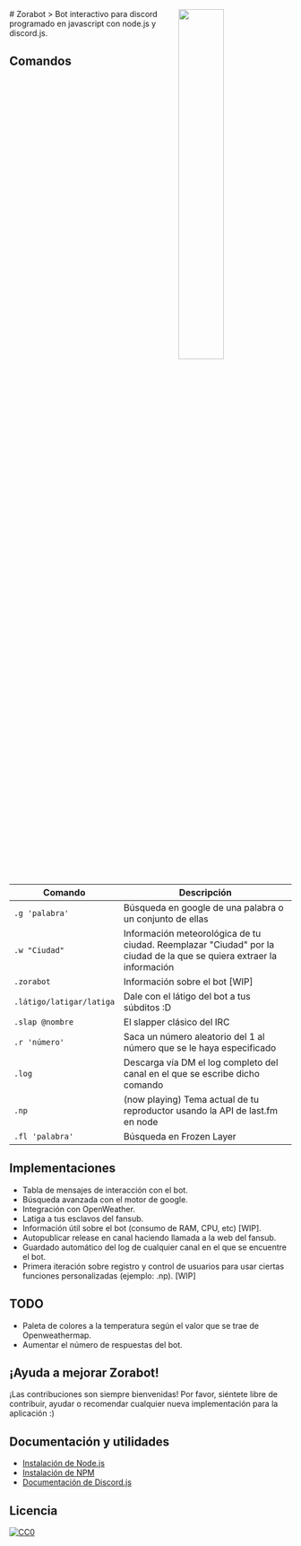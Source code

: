 <img src="https://blog.discordapp.com/content/images/2016/01/masbot.png" align="right" width="40%" />
# Zorabot
> Bot interactivo para discord programado en javascript con node.js y discord.js.

## Comandos

| Comando | Descripción |
|---|---|
| `.g 'palabra'` | Búsqueda en google de una palabra o un conjunto de ellas |
| `.w "Ciudad"` | Información meteorológica de tu ciudad. Reemplazar "Ciudad" por la ciudad de la que se quiera extraer la información |
| `.zorabot` | Información sobre el bot [WIP] |
| `.látigo/latigar/latiga` | Dale con el látigo del bot a tus súbditos :D |
| `.slap @nombre` | El slapper clásico del IRC |
| `.r 'número'` | Saca un número aleatorio del 1 al número que se le haya especificado |
| `.log` | Descarga vía DM el log completo del canal en el que se escribe dicho comando |
| `.np` | (now playing) Tema actual de tu reproductor usando la API de last.fm en node |
| `.fl 'palabra'` | Búsqueda en Frozen Layer |

## Implementaciones
- Tabla de mensajes de interacción con el bot.
- Búsqueda avanzada con el motor de google.
- Integración con OpenWeather.
- Latiga a tus esclavos del fansub.
- Información útil sobre el bot (consumo de RAM, CPU, etc) [WIP].
- Autopublicar release en canal haciendo llamada a la web del fansub.
- Guardado automático del log de cualquier canal en el que se encuentre el bot.
- Primera iteración sobre registro y control de usuarios para usar ciertas funciones personalizadas (ejemplo: .np). [WIP]

## TODO
- Paleta de colores a la temperatura según el valor que se trae de Openweathermap.
- Aumentar el número de respuestas del bot.

## ¡Ayuda a mejorar Zorabot!
¡Las contribuciones son siempre bienvenidas!
Por favor, siéntete libre de contribuir, ayudar o recomendar cualquier nueva implementación para la aplicación :)

## Documentación y utilidades
- [Instalación de Node.js](https://nodejs.org/en/)
- [Instalación de NPM](https://www.npmjs.com/)
- [Documentación de Discord.js](https://discord.js.org/#/docs/main/10.0.1/general/welcome)


## Licencia
[![CC0](https://www.gnu.org/graphics/gplv3-127x51.png)](https://www.gnu.org/licenses/quick-guide-gplv3.html)
